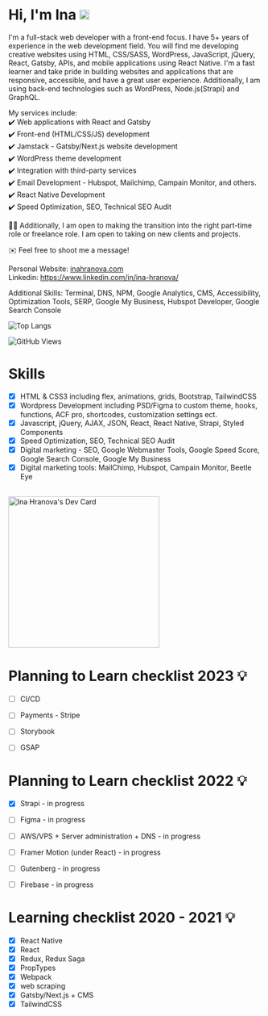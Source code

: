 # Hi, I'm Ina <img class="emoji" alt="wave" height="20" width="20" src="https://github.githubassets.com/images/icons/emoji/unicode/1f44b.png">
I'm a full-stack web developer with a front-end focus. I have 5+ years of experience in the web development field. You will find me developing creative websites using HTML, CSS/SASS, WordPress, JavaScript, jQuery, React, Gatsby, APIs, and mobile applications using React Native. I'm a fast learner and take pride in building websites and applications that are responsive, accessible, and have a great user experience. Additionally, I am using back-end technologies such as WordPress, Node.js(Strapi) and GraphQL.<br/>


My services include:<br/>
✔️ Web applications with React and Gatsby<br/>
✔️ Front-end (HTML/CSS/JS) development<br/>
✔️ Jamstack - Gatsby/Next.js website development<br/>
✔️ WordPress theme development<br/>
✔️ Integration with third-party services<br/>
✔️ Email Development - Hubspot, Mailchimp, Campain Monitor, and others.<br/>
✔️ React Native Development<br/>
✔️ Speed Optimization, SEO, Technical SEO Audit<br/>

👩‍💻 Additionally, I am open to making the transition into the right part-time role or freelance role. I am open to taking on new clients and projects.<br/>

✉️ Feel free to shoot me a message!<br/>

Personal Website: <a href = "https://inahranova.com">inahranova.com</a><br/>
Linkedin: https://www.linkedin.com/in/ina-hranova/

Additional Skills: Terminal, DNS, NPM, Google Analytics, CMS, Accessibility, Optimization Tools, SERP, Google My Business, Hubspot Developer, Google Search Console

![Top Langs](https://github-readme-stats.vercel.app/api/top-langs/?username=ihranova&layout=compact)


![GitHub Views](https://komarev.com/ghpvc/?username=ihranova)

# Skills
- [x] HTML & CSS3 including flex, animations, grids, Bootstrap, TailwindCSS
- [x] Wordpress Development including PSD/Figma to custom theme, hooks, functions, ACF pro, shortcodes, customization settings ect.
- [x] Javascript, jQuery, AJAX, JSON, React, React Native, Strapi, Styled Components 
- [x] Speed Optimization, SEO, Technical SEO Audit
- [x] Digital marketing - SEO, Google Webmaster Tools, Google Speed Score, Google Search Console, Google My Business
- [x] Digital marketing tools: MailChimp, Hubspot, Campain Monitor, Beetle Eye 

<br/>
<a href="https://app.daily.dev/ihranova"><img src="https://api.daily.dev/devcards/e0362ca8ecc64566ad37d40178a22f8d.png?r=qph" width="300" alt="Ina Hranova's Dev Card"/></a>


# Planning to Learn checklist 2023 💡
- [ ] CI/CD 
- [ ] Payments - Stripe
- [ ] Storybook
- [ ] GSAP


# Planning to Learn checklist 2022 💡

- [x] Strapi - in progress
- [ ] Figma - in progress
- [ ] AWS/VPS + Server administration + DNS - in progress
- [ ] Framer Motion (under React) - in progress
- [ ] Gutenberg - in progress
- [ ] Firebase - in progress


# Learning checklist 2020 - 2021 💡

- [x] React Native
- [x] React
- [x] Redux, Redux Saga
- [x] PropTypes
- [x] Webpack
- [x] web scraping
- [x] Gatsby/Next.js + CMS
- [x] TailwindCSS 
